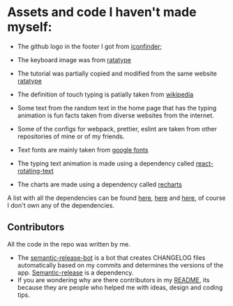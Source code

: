 # Assets and code I haven't made myself:

- The github logo in the footer I got from [iconfinder](https://www.iconfinder.com/icons/107112/github_six_icon);
- The keyboard image was from [ratatype](https://www.ratatype.com/learn/)
- The tutorial was partially copied and modified from the same website [ratatype](https://www.ratatype.com/learn/)
- The definition of touch typing is patially taken from [wikipedia](https://en.wikipedia.org/wiki/Touch_typing)
- Some text from the random text in the home page that has the typing animation is fun facts taken from diverse websites from the internet.
- Some of the configs for webpack, prettier, eslint are taken from other repositories of mine or of my friends.
- Text fonts are mainly taken from [google fonts](https://fonts.google.com/)


- The typing text animation is made using a dependency called [react-rotating-text](https://www.npmjs.com/package/react-rotating-text)
- The charts are made using a dependency called [recharts](https://recharts.org/en-US/)

A list with all the dependencies can be found [here](https://github.com/Vyctor661/king-typer/blob/master/package.json), [here](https://github.com/Vyctor661/king-typer/blob/master/packages/web/package.json) and [here](https://github.com/Vyctor661/king-typer/blob/master/packages/api/package.json), of course I don't own any of the dependencies. 

## Contributors

All the code in the repo was written by me.

- The [semantic-release-bot](https://github.com/Vyctor661/king-typer/commits?author=semantic-release-bot) is a bot that creates CHANGELOG files automatically based on my commits and determines the versions of the app. [Semantic-release](https://github.com/semantic-release/semantic-release) is a dependency.
- If you are wondering why are there contributors in my [README](https://github.com/Vyctor661/king-typer/blob/master/README.md), its because they are people who helped me with ideas, design and coding tips.
